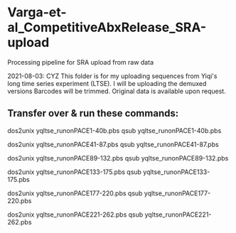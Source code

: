 # Varga-et-al_CompetitiveAbxRelease_SRA-upload
 Processing pipeline for SRA upload from raw data
 
2021-08-03: CYZ
	This folder is for my uploading sequences from Yiqi's long time series experiment (LTSE).
	I will be uploading the demuxed versions
	Barcodes will be trimmed. Original data is available upon request.

Transfer over & run these commands:
-------------------------------------

dos2unix yqltse_runonPACE1-40b.pbs
qsub yqltse_runonPACE1-40b.pbs

dos2unix yqltse_runonPACE41-87.pbs
qsub yqltse_runonPACE41-87.pbs

dos2unix yqltse_runonPACE89-132.pbs
qsub yqltse_runonPACE89-132.pbs

dos2unix yqltse_runonPACE133-175.pbs
qsub yqltse_runonPACE133-175.pbs

dos2unix yqltse_runonPACE177-220.pbs
qsub yqltse_runonPACE177-220.pbs

dos2unix yqltse_runonPACE221-262.pbs
qsub yqltse_runonPACE221-262.pbs
